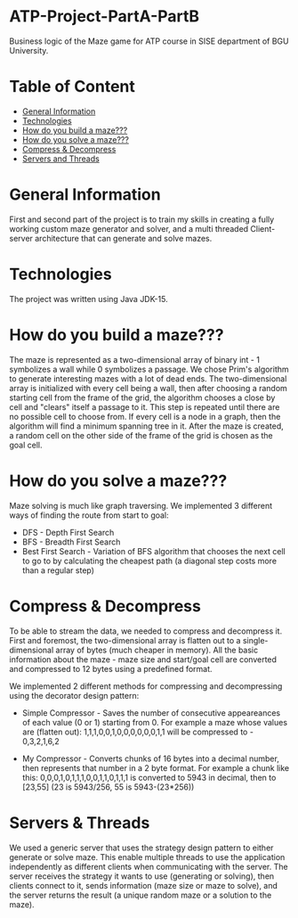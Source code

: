 # ATP-Project-PartA-PartB

Business logic of the Maze game for ATP course in SISE department of BGU University.

# Table of Content
* [General Information](#General-Information)
* [Technologies](#Technologies)
* [How do you build a maze???](#How-do-you-build-a-maze???)
* [How do you solve a maze???](#How-do-you-solve-a-maze???)
* [Compress & Decompress](#Compress-&-Decompress)
* [Servers and Threads](#Servers-&-Threads)

# General Information
First and second part of the project is to train my skills in creating a fully working custom maze generator and solver, and a multi threaded Client-server architecture that can generate and solve mazes.

# Technologies
The project was written using Java JDK-15.

# How do you build a maze???
The maze is represented as a two-dimensional array of binary int - 1 symbolizes a wall while 0 symbolizes a passage. We chose Prim's algorithm to generate interesting mazes with a lot of dead ends. The two-dimensional array is initialized with every cell being a wall, then after choosing a random starting cell from the frame of the grid, the algorithm chooses a close by cell and "clears" itself a passage to it. This step is repeated until there are no possible cell to choose from. If every cell is a node in a graph, then the algorithm will find a minimum spanning tree in it. After the maze is created, a random cell on the other side of the frame of the grid is chosen as the goal cell.

# How do you solve a maze???
Maze solving is much like graph traversing. We implemented 3 different ways of finding the route from start to goal:
* DFS - Depth First Search
* BFS - Breadth First Search
* Best First Search - Variation of BFS  algorithm that chooses the next cell to go to by calculating the cheapest path (a diagonal step costs more than a regular step)

# Compress & Decompress
To be able to stream the data, we needed to compress and decompress it. First and foremost, the two-dimensional array is flatten out to a single-dimensional array of bytes (much cheaper in memory). All the basic information about the maze - maze size and start/goal cell are converted and compressed to 12 bytes using a predefined format.

We implemented 2 different methods for compressing and decompressing using the decorator design pattern:

* Simple Compressor - Saves the number of consecutive appeareances of each value (0 or 1) starting from 0. 
For example a maze whose values are (flatten out): 1,1,1,0,0,1,0,0,0,0,0,0,1,1 will be compressed to - 0,3,2,1,6,2

* My Compressor - Converts chunks of 16 bytes into a decimal number, then represents that number in a 2 byte format.
For example a chunk like this: 0,0,0,1,0,1,1,1,0,0,1,1,0,1,1,1 is converted to 5943 in decimal, then to [23,55] (23 is 5943/256, 55 is 5943-(23*256))

# Servers & Threads
We used a generic server that uses the strategy design pattern to either generate or solve maze. This enable multiple threads to use the application independently as different clients when communicating with the server.
The server receives the strategy it wants to use (generating or solving), then clients connect to it, sends information (maze size or maze to solve), and the server returns the result (a unique random maze or a solution to the maze).
